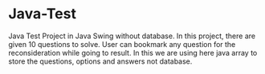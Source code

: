 # Java-Test
Java Test Project in Java Swing without database.
In this project, there are given 10 questions to solve. 
User can bookmark any question for the reconsideration while going to result.
In this we are using here java array to store the questions, options and answers not database.

